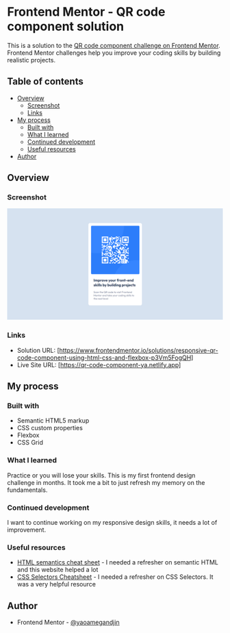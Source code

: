 # Frontend Mentor - QR code component solution

This is a solution to the [QR code component challenge on Frontend Mentor](https://www.frontendmentor.io/challenges/qr-code-component-iux_sIO_H). Frontend Mentor challenges help you improve your coding skills by building realistic projects. 

## Table of contents

- [Overview](#overview)
  - [Screenshot](#screenshot)
  - [Links](#links)
- [My process](#my-process)
  - [Built with](#built-with)
  - [What I learned](#what-i-learned)
  - [Continued development](#continued-development)
  - [Useful resources](#useful-resources)
- [Author](#author)

## Overview

### Screenshot
![alt text](image.png)
### Links

- Solution URL: [https://www.frontendmentor.io/solutions/responsive-qr-code-component-using-html-css-and-flexbox-p3Vm5FogQH]
- Live Site URL: [https://qr-code-component-ya.netlify.app]

## My process

### Built with

- Semantic HTML5 markup
- CSS custom properties
- Flexbox
- CSS Grid

### What I learned

Practice or you will lose your skills. This is my first frontend design challenge in months. It took me a bit to just refresh my memory on the fundamentals.

### Continued development

I want to continue working on my responsive design skills, it needs a lot of improvement. 

### Useful resources

- [HTML semantics cheat sheet](learntheweb.courses) - I needed a refresher on semantic HTML and this website helped a lot
- [CSS Selectors Cheatsheet](frontend30.com) - I needed a refresher on CSS Selectors. It was a very helpful resource


## Author

- Frontend Mentor - [@yaoamegandjin](https://www.frontendmentor.io/profile/yaoamegandjin)
